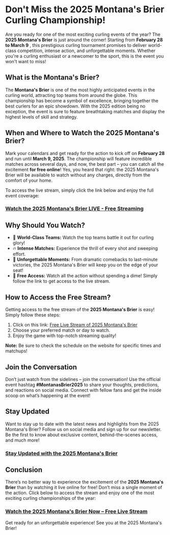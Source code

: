# Don't Miss the 2025 Montana's Brier Curling Championship!

Are you ready for one of the most exciting curling events of the year? The **2025 Montana's Brier** is just around the corner! Starting from **February 28 to March 9** , this prestigious curling tournament promises to deliver world-class competition, intense action, and unforgettable moments. Whether you're a curling enthusiast or a newcomer to the sport, this is the event you won't want to miss!

## What is the Montana's Brier?

The **Montana's Brier** is one of the most highly anticipated events in the curling world, attracting top teams from around the globe. This championship has become a symbol of excellence, bringing together the best curlers for an epic showdown. With the 2025 edition being no exception, the event is sure to feature breathtaking matches and display the highest levels of skill and strategy.

## When and Where to Watch the 2025 Montana's Brier?

Mark your calendars and get ready for the action to kick off on **February 28** and run until **March 9, 2025**. The championship will feature incredible matches across several days, and now, the best part – you can catch all the excitement **for free online**! Yes, you heard that right: the 2025 Montana's Brier will be available to watch without any charges, directly from the comfort of your home.

To access the live stream, simply click the link below and enjoy the full event coverage:

### [Watch the 2025 Montana's Brier LIVE - Free Streaming](https://tinyurl.com/livestreamfreeo?st=2025montanasbrier&si=gh)

## Why Should You Watch?

- 🌟 **World-Class Teams:** Watch the top teams battle it out for curling glory!
- 🔥 **Intense Matches:** Experience the thrill of every shot and sweeping effort.
- 🎉 **Unforgettable Moments:** From dramatic comebacks to last-minute victories, the 2025 Montana's Brier will keep you on the edge of your seat!
- 🏅 **Free Access:** Watch all the action without spending a dime! Simply follow the link to get access to the live stream.

## How to Access the Free Stream?

Getting access to the free stream of the **2025 Montana's Brier** is easy! Simply follow these steps:

1. Click on this link: [Free Live Stream of 2025 Montana's Brier](https://tinyurl.com/livestreamfreeo?st=2025montanasbrier&si=gh)
2. Choose your preferred match or day to watch.
3. Enjoy the game with top-notch streaming quality!

**Note:** Be sure to check the schedule on the website for specific times and matchups!

## Join the Conversation

Don’t just watch from the sidelines – join the conversation! Use the official event hashtag **#MontanasBrier2025** to share your thoughts, predictions, and reactions on social media. Connect with fellow fans and get the inside scoop on what’s happening at the event!

## Stay Updated

Want to stay up to date with the latest news and highlights from the 2025 Montana's Brier? Follow us on social media and sign up for our newsletter. Be the first to know about exclusive content, behind-the-scenes access, and much more!

### [Stay Updated with the 2025 Montana's Brier](https://tinyurl.com/livestreamfreeo?st=2025montanasbrier&si=gh)

## Conclusion

There’s no better way to experience the excitement of the **2025 Montana's Brier** than by watching it live online for free! Don’t miss a single moment of the action. Click below to access the stream and enjoy one of the most exciting curling championships of the year:

### [Watch the 2025 Montana's Brier Now – Free Live Stream](https://tinyurl.com/livestreamfreeo?st=2025montanasbrier&si=gh)

Get ready for an unforgettable experience! See you at the 2025 Montana's Brier!
